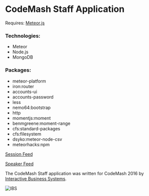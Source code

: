 # CodeMash Staff Application #

Requires:
[Meteor.js](https://www.meteor.com/install)


### Technologies: ###
* Meteor
* Node.js
* MongoDB

### Packages: ###
* meteor-platform
* iron:router
* accounts-ui
* accounts-password
* less
* nemo64:bootstrap
* http
* momentjs:moment
* benmgreene:moment-range
* cfs:standard-packages
* cfs:filesystem
* dsyko:meteor-node-csv
* meteorhacks:npm

[Session Feed](https://cmprod-speakers.azurewebsites.net/api/sessionsdata)

[Speaker Feed](https://cmprod-speakers.azurewebsites.net/api/speakersdata)

The CodeMash Staff application was written for CodeMash 2016 by [Interactive Business Systems](http://www.ibs.com/it-consulting/it-solutions/managed-it-solutions.cmsx).

![IBS](https://avatars1.githubusercontent.com/u/931099?v=3&s=200)